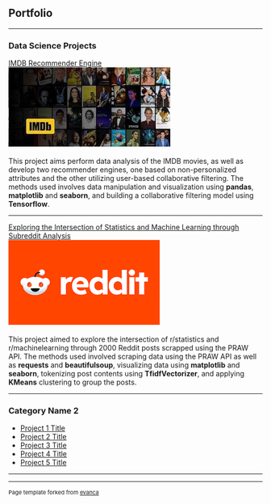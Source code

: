 ## Portfolio

---

### Data Science Projects

[IMDB Recommender Engine](/sample_page)<br>
<img src="images/IMDBthumbnail.jpg?raw=true"/>
<br><br>
This project aims perform data analysis of the IMDB movies, as well as develop two recommender engines, one based on non-personalized attributes and the other utilizing user-based collaborative filtering. 
The methods used involves data manipulation and visualization using **pandas**, **matplotlib** and **seaborn**, and building a collaborative filtering model using **Tensorflow**.

---
[Exploring the Intersection of Statistics and Machine Learning through Subreddit Analysis](/page_template_proj_2)<br>
<img src="images/reddit_logo.png?raw=true"/>
<br><br>
This project aimed to explore the intersection of r/statistics and r/machinelearning through 2000 Reddit posts scrapped using the PRAW API.
The methods used involved scraping data using the PRAW API as well as **requests** and **beautifulsoup**, visualizing data using **matplotlib** and **seaborn**, tokenizing post contents using **TfidfVectorizer**, and applying **KMeans** clustering to group the posts.

---

### Category Name 2

- [Project 1 Title](http://example.com/)
- [Project 2 Title](http://example.com/)
- [Project 3 Title](http://example.com/)
- [Project 4 Title](http://example.com/)
- [Project 5 Title](http://example.com/)

---




---
<p style="font-size:11px">Page template forked from <a href="https://github.com/evanca/quick-portfolio">evanca</a></p>
<!-- Remove above link if you don't want to attibute -->
